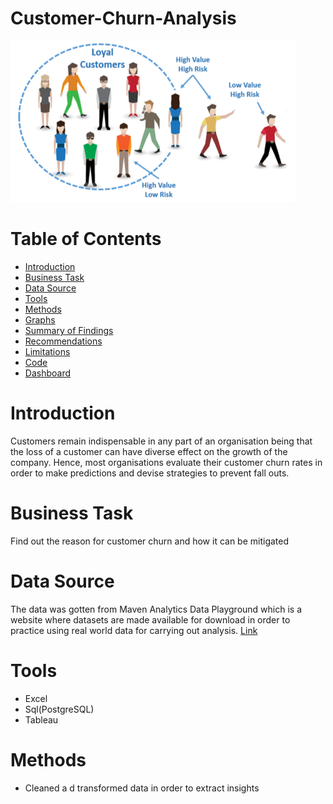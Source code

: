# Customer-Churn-Analysis
![](Intro-Image.png)
# Table of Contents
- [Introduction](#introduction)
- [Business Task](#business-task)
- [Data Source](#data-source)
- [Tools](#tools)
- [Methods](#methods)
- [Graphs](#graphs)
- [Summary of Findings](#summary-of-findings)
- [Recommendations](#Recommendations)
- [Limitations](#limitations)
- [Code](#code)
- [Dashboard](#dashboard)
# Introduction 
Customers remain indispensable in any part of an organisation being that the loss of a customer can have diverse effect on the growth of the company. Hence, most organisations evaluate their customer churn rates in order to make predictions and devise strategies to prevent fall outs.
# Business Task
Find out the reason for customer churn and how it can be mitigated
# Data Source
The data was gotten from Maven Analytics Data Playground which is a website where datasets are made available for download in order to practice using real world data for carrying out analysis. [Link](https://mavenanalytics.io/data-playground?search=customer%20churn)
# Tools
- Excel
- Sql(PostgreSQL)
- Tableau
# Methods
- Cleaned a d transformed data in order to extract insights

